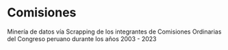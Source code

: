 # Comisiones
Minería de datos vía Scrapping de los integrantes de Comisiones Ordinarias del Congreso peruano durante los años 2003 - 2023
